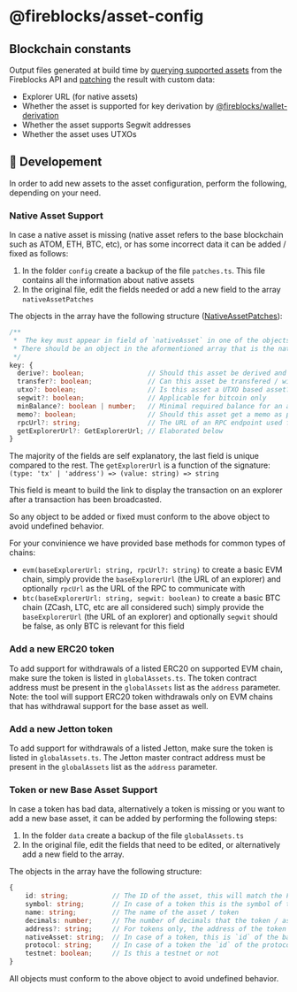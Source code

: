 # @fireblocks/asset-config

## Blockchain constants

Output files generated at build time by [querying supported assets](https://developers.fireblocks.com/reference/get_supported-assets) from the Fireblocks API and [patching](config/assetPatches.ts) the result with custom data:

- Explorer URL (for native assets)
- Whether the asset is supported for key derivation by [@fireblocks/wallet-derivation](../wallet-derivation/)
- Whether the asset supports Segwit addresses
- Whether the asset uses UTXOs

## :hammer: Developement

In order to add new assets to the asset configuration, perform the following, depending on your need.

### Native Asset Support

In case a native asset is missing (native asset refers to the base blockchain such as ATOM, ETH, BTC, etc), or has some incorrect data it can be added / fixed as follows:

1. In the folder `config` create a backup of the file `patches.ts`. This file contains all the information about native assets
2. In the original file, edit the fields needed or add a new field to the array `nativeAssetPatches`

The objects in the array have the following structure ([NativeAssetPatches](./types.ts#L21)):

```typescript
/**
 *  The key must appear in field of `nativeAsset` in one of the objects in the field globalAssets in `data/globalAssets.ts`.
 * There should be an object in the aformentioned array that is the native asset.
 */
key: {
  derive?: boolean;                // Should this asset be derived and presented as part of asset selection view
  transfer?: boolean;              // Can this asset be transfered / withdrawn?
  utxo?: boolean;                  // Is this asset a UTXO based asset?
  segwit?: boolean;                // Applicable for bitcoin only
  minBalance?: boolean | number;   // Minimal required balance for an account to exist - will limit withdrawal
  memo?: boolean;                  // Should this asset get a memo as part of transaction preparation?
  rpcUrl?: string;                 // The URL of an RPC endpoint used for communication
  getExplorerUrl?: GetExplorerUrl; // Elaborated below
}
```

The majority of the fields are self explanatory, the last field is unique compared to the rest. The `getExplorerUrl` is a function of the signature: `(type: 'tx' | 'address') => (value: string) => string`

This field is meant to build the link to display the transaction on an explorer after a transaction has been broadcasted.

So any object to be added or fixed must conform to the above object to avoid undefined behavior.

For your convinience we have provided base methods for common types of chains:

- `evm(baseExplorerUrl: string, rpcUrl?: string)` to create a basic EVM chain, simply provide the `baseExplorerUrl` (the URL of an explorer) and optionally `rpcUrl` as the URL of the RPC to communicate with
- `btc(baseExplorerUrl: string, segwit: boolean)` to create a basic BTC chain (ZCash, LTC, etc are all considered such) simply provide the `baseExplorerUrl` (the URL of an explorer) and optionally `segwit` should be false, as only BTC is relevant for this field

### Add a new ERC20 token

To add support for withdrawals of a listed ERC20 on supported EVM chain, make sure the token is listed in `globalAssets.ts`.
The token contract address must be present in the `globalAssets` list as the `address` parameter.
Note: the tool will support ERC20 token withdrawals only on EVM chains that has withdrawal support for the base asset as well.

### Add a new Jetton token

To add support for withdrawals of a listed Jetton, make sure the token is listed in `globalAssets.ts`.
The Jetton master contract address must be present in the `globalAssets` list as the `address` parameter.

### Token or new Base Asset Support

In case a token has bad data, alternatively a token is missing or you want to add a new base asset, it can be added by performing the following steps:

1. In the folder `data` create a backup of the file `globalAssets.ts`
2. In the original file, edit the fields that need to be edited, or alternatively add a new field to the array.

The objects in the array have the following structure:

```typescript
{
    id: string;           // The ID of the asset, this will match the Fireblocks definition of this token / asset
    symbol: string;       // In case of a token this is the symbol of the token, if an asset it will match the `id` field
    name: string;         // The name of the asset / token
    decimals: number;     // The number of decimals that the token / asset has
    address?: string;     // For tokens only, the address of the token on the relevant chain
    nativeAsset: string;  // In case of a token, this is `id` of the base asset otherwise will match the current object's `id` field
    protocol: string;     // In case of a token the `id` of the protocol that this token uses otherwise will match the current object's `id` field
    testnet: boolean;     // Is this a testnet or not
}
```

All objects must conform to the above object to avoid undefined behavior.
